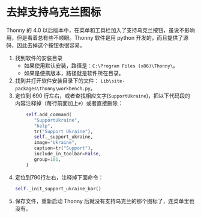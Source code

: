 # 去掉支持乌克兰图标

Thonny 的 4.0 以后版本中，在菜单和工具栏加入了支持乌克兰按钮，虽说不影响用，但是看着总有些不顺眼。Thonny 软件是用 python 开发的，而且提供了源码，因此去掉这个按钮也很容易。   
   
1. 找到软件的安装目录   
    - 如果使用默认安装，路径是：`C:\Program Files (x86)\Thonny\`。   
    - 如果是便携版本，路径就是软件所在目录。   
2. 找到并打开软件安装目录下的文件： `Lib\site-packages\thonny\workbench.py`。   
3. 定位到 690 行左右，或者查找相应文字(`SupportUkraine`)，把以下代码段的内容注释掉（每行前面加上`#`）或者直接删除：   
    ```py
        self.add_command(
           "SupportUkraine",
           "help",
           tr("Support Ukraine"),
           self._support_ukraine,
           image="Ukraine",
           caption=tr("Support"),
           include_in_toolbar=False,
           group=101,
        )
    ```
4. 定位到790行左右，注释掉下面命令：   
    ```py
    self._init_support_ukraine_bar()
    ```
5. 保存文件，重新启动 Thonny 后就没有支持乌克兰的那个图标了，连菜单里也没有。  